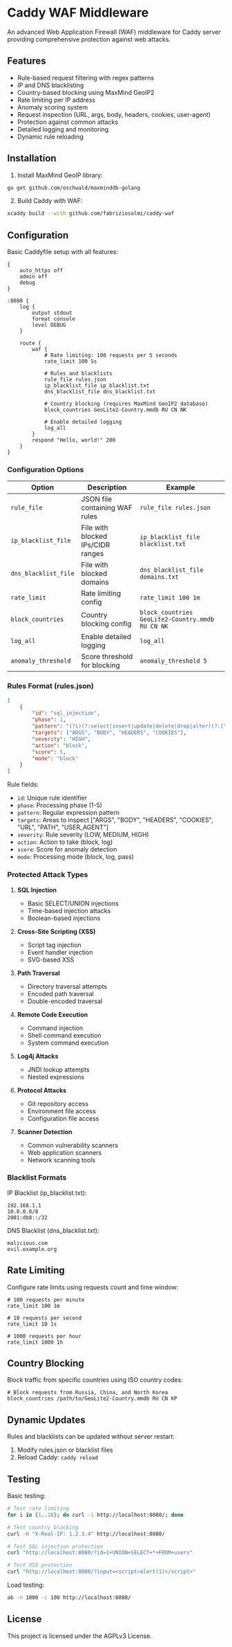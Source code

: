 # Caddy WAF Middleware

An advanced Web Application Firewall (WAF) middleware for Caddy server providing comprehensive protection against web attacks.

## Features
- Rule-based request filtering with regex patterns
- IP and DNS blacklisting
- Country-based blocking using MaxMind GeoIP2
- Rate limiting per IP address
- Anomaly scoring system
- Request inspection (URL, args, body, headers, cookies, user-agent)
- Protection against common attacks
- Detailed logging and monitoring
- Dynamic rule reloading

## Installation

1. Install MaxMind GeoIP library:
```bash
go get github.com/oschwald/maxminddb-golang
```

2. Build Caddy with WAF:
```bash
xcaddy build --with github.com/fabriziosalmi/caddy-waf
```

## Configuration

Basic Caddyfile setup with all features:

```caddyfile
{
    auto_https off
    admin off
    debug
}

:8080 {
    log {
        output stdout
        format console
        level DEBUG
    }
    
    route {
        waf {
            # Rate limiting: 100 requests per 5 seconds
            rate_limit 100 5s
            
            # Rules and blacklists
            rule_file rules.json
            ip_blacklist_file ip_blacklist.txt
            dns_blacklist_file dns_blacklist.txt
            
            # Country blocking (requires MaxMind GeoIP2 database)
            block_countries GeoLite2-Country.mmdb RU CN NK
            
            # Enable detailed logging
            log_all
        }
        respond "Hello, world!" 200
    }
}
```

### Configuration Options

| Option | Description | Example |
|--------|-------------|---------|
| `rule_file` | JSON file containing WAF rules | `rule_file rules.json` |
| `ip_blacklist_file` | File with blocked IPs/CIDR ranges | `ip_blacklist_file blacklist.txt` |
| `dns_blacklist_file` | File with blocked domains | `dns_blacklist_file domains.txt` |
| `rate_limit` | Rate limiting config | `rate_limit 100 1m` |
| `block_countries` | Country blocking config | `block_countries GeoLite2-Country.mmdb RU CN NK` |
| `log_all` | Enable detailed logging | `log_all` |
| `anomaly_threshold` | Score threshold for blocking | `anomaly_threshold 5` |

### Rules Format (rules.json)

```json
[
    {
        "id": "sql_injection",
        "phase": 1,
        "pattern": "(?i)(?:select|insert|update|delete|drop|alter)(?:[\\s\\v\\/\\*]+)(?:from|into|where|table)\\b",
        "targets": ["ARGS", "BODY", "HEADERS", "COOKIES"],
        "severity": "HIGH",
        "action": "block",
        "score": 5,
        "mode": "block"
    }
]
```

Rule fields:
- `id`: Unique rule identifier
- `phase`: Processing phase (1-5)
- `pattern`: Regular expression pattern
- `targets`: Areas to inspect ["ARGS", "BODY", "HEADERS", "COOKIES", "URL", "PATH", "USER_AGENT"]
- `severity`: Rule severity (LOW, MEDIUM, HIGH)
- `action`: Action to take (block, log)
- `score`: Score for anomaly detection
- `mode`: Processing mode (block, log, pass)

### Protected Attack Types

1. **SQL Injection**
   - Basic SELECT/UNION injections
   - Time-based injection attacks
   - Boolean-based injections

2. **Cross-Site Scripting (XSS)**
   - Script tag injection
   - Event handler injection
   - SVG-based XSS

3. **Path Traversal**
   - Directory traversal attempts
   - Encoded path traversal
   - Double-encoded traversal

4. **Remote Code Execution**
   - Command injection
   - Shell command execution
   - System command execution

5. **Log4j Attacks**
   - JNDI lookup attempts
   - Nested expressions

6. **Protocol Attacks**
   - Git repository access
   - Environment file access
   - Configuration file access

7. **Scanner Detection**
   - Common vulnerability scanners
   - Web application scanners
   - Network scanning tools

### Blacklist Formats

IP Blacklist (ip_blacklist.txt):
```text
192.168.1.1
10.0.0.0/8
2001:db8::/32
```

DNS Blacklist (dns_blacklist.txt):
```text
malicious.com
evil.example.org
```

## Rate Limiting

Configure rate limits using requests count and time window:

```caddyfile
# 100 requests per minute
rate_limit 100 1m

# 10 requests per second
rate_limit 10 1s

# 1000 requests per hour
rate_limit 1000 1h
```

## Country Blocking

Block traffic from specific countries using ISO country codes:

```caddyfile
# Block requests from Russia, China, and North Korea
block_countries /path/to/GeoLite2-Country.mmdb RU CN KP
```

## Dynamic Updates

Rules and blacklists can be updated without server restart:
1. Modify rules.json or blacklist files
2. Reload Caddy: `caddy reload`

## Testing

Basic testing:
```bash
# Test rate limiting
for i in {1..10}; do curl -i http://localhost:8080/; done

# Test country blocking
curl -H "X-Real-IP: 1.2.3.4" http://localhost:8080/

# Test SQL injection protection
curl "http://localhost:8080/?id=1+UNION+SELECT+*+FROM+users"

# Test XSS protection
curl "http://localhost:8080/?input=<script>alert(1)</script>"
```

Load testing:
```bash
ab -n 1000 -c 100 http://localhost:8080/
```

## License

This project is licensed under the AGPLv3 License.
